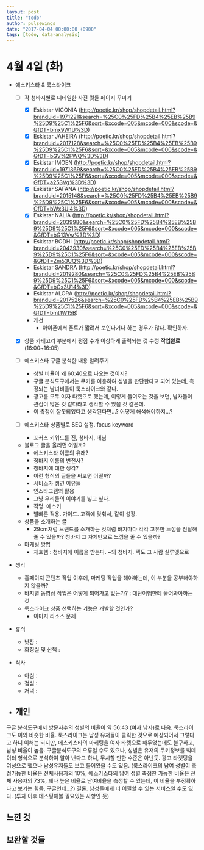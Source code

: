 ```yaml
---
layout: post
title: "todo"
author: pulsewings
date: "2017-04-04 00:00:00 +0900"
tags: [todo, data-analysis]
---
```



# 4월 4일 (화)

- 에스키스타 & 룩스라이크
  - [ ] 각 청바지별로 디테일한 사진 컷들 페이지 꾸미기
    - [x] Eskistar VICONIA (http://poetic.kr/shop/shopdetail.html?branduid=1971221&search=%25C0%25FD%25B4%25EB%25B9%25D9%25C1%25F6&sort=&xcode=005&mcode=000&scode=&GfDT=bmx9W1U%3D)
    - [x] Eskistar JAHEIRA (http://poetic.kr/shop/shopdetail.html?branduid=2017128&search=%25C0%25FD%25B4%25EB%25B9%25D9%25C1%25F6&sort=&xcode=005&mcode=000&scode=&GfDT=bGV%2FWQ%3D%3D)
    - [x] Eskistar IMOEN (http://poetic.kr/shop/shopdetail.html?branduid=1971369&search=%25C0%25FD%25B4%25EB%25B9%25D9%25C1%25F6&sort=&xcode=005&mcode=000&scode=&GfDT=a253Vg%3D%3D)
    - [x] Eskistar SAFANA (http://poetic.kr/shop/shopdetail.html?branduid=2015148&search=%25C0%25FD%25B4%25EB%25B9%25D9%25C1%25F6&sort=&xcode=005&mcode=000&scode=&GfDT=bWx3Ul4%3D)
    - [x] Eskistar NALIA (http://poetic.kr/shop/shopdetail.html?branduid=2039980&search=%25C0%25FD%25B4%25EB%25B9%25D9%25C1%25F6&sort=&xcode=005&mcode=000&scode=&GfDT=bG13Vw%3D%3D)
    - Eskistar BODHI (http://poetic.kr/shop/shopdetail.html?branduid=2042930&search=%25C0%25FD%25B4%25EB%25B9%25D9%25C1%25F6&sort=&xcode=005&mcode=000&scode=&GfDT=Zm53UQ%3D%3D)
    - Eskistar SANDRA (http://poetic.kr/shop/shopdetail.html?branduid=2019280&search=%25C0%25FD%25B4%25EB%25B9%25D9%25C1%25F6&sort=&xcode=005&mcode=000&scode=&GfDT=bGx3U14%3D)
    - Eskistar ALORA (http://poetic.kr/shop/shopdetail.html?branduid=2017526&search=%25C0%25FD%25B4%25EB%25B9%25D9%25C1%25F6&sort=&xcode=005&mcode=000&scode=&GfDT=bmt1W15B)
    - 개선
      - 아이폰에서 폰트가 짧려서 보인다거나 하는 경우가 많다. 확인하자.

  - [x] 상품 카테고리 부분에서 평점 수가 이상하게 출력되는 것 수정 **작업완료** (16:00~16:05)
  - [ ] 에스키스타 구글 분석한 내용 알려주기
    - 성별 비율이 왜 60:40으로 나오는 것이지?
    - 구글 분석도구에서는 쿠키를 이용하여 성별을 판단한다고 되어 있는데, 측정되는 남녀비율이 룩스라이크와 같다.
    - 광고를 모두 여자 타켓으로 했는데, 이렇게 들어오는 것을 보면, 남자들이 관심이 많은 것 같다라고 생각할 수 있을 것 같은데.
    - 이 측정이 잘못되었다고 생각된다면...? 어떻게 해석해야하지...?
  - [ ] 에스키스타 상품별로 SEO 설정. focus keyword
    - 포커스 키워드를 진, 청바지, 데님
  - 블로그 글을 올리면 어떨까?
    - 에스키스타 이름의 유래?
    - 청바지 이름의 변천사?
    - 청바지에 대한 생각?
    - 이런 형식의 글들을 써보면 어떨까?
    - 서비스가 생긴 이유들
    - 인스타그램의 활용
    - 그냥 우리들의 이야기를 넣고 싶다.
    - 작명. 에스키
    - 발빠른 적용. 가이드. 고객에 맞춰서, 같이 성장.
  - 상품을 소개하는 글
    - 29cm처럼 브랜드를 소개하는 것처럼 바지마다 각각 고유한 느낌을 전달해줄 수 있을까? 청바지 그 자체만으로 느낌을 줄 수 있을까?
  - 마케팅 방법
    - 재호햄 : 청바지에 이름을 받는다. ~의 청바지. 택도 그 사람 실루엣으로


- 생각
  - 홈페이지 콘텐츠 작업 이후에, 마케팅 작업을 해야하는데, 이 부분을 공부해야하지 않을까?
  - 바지별 동영상 작업은 어떻게 되어가고 있는가? : 대단이햄한테 물어봐야하는 것
  - 룩스라이크 상품 선택하는 기능은 개발할 것인가?
    - 이미지 리소스 문제

- 휴식
  - 낮잠 :
  - 화징실 및 산책 :

- 식사
  - 아침 :
  - 점심 :
  - 저녁 :


- 개인
  -

구글 분석도구에서 방문자수의 성별의 비율이 약 56:43 (여자:남자)로 나옴. 룩스라이크도 이와 비슷한 비율. 룩스라이크는 남성 유저들이 클릭한 것으로 예상되어서 그렇다고 하니 이해는 되지만, 에스키스타의 마케팅을 여자 타켓으로 해두었는데도 불구하고, 남성 비율이 높음. 구글분석도구의 오류일 수도 있으나, 성별은 유저의 쿠키정보를 빅데이터 형식으로 분석하여 알아 낸다고 하니, 무시할 만한 수준은 아닌듯. 광고 타켓팅을 여성으로 했으나 남성유저들도 보고 들어왔을 수도 있음. (룩스라이크의 남여 성별이 측정가능한 비율은 전체사용자의 10%, 에스키스타의 남여 성별 측정한 가능한 비율은 전체 사용자의 73%, 꽤나 높은 비율로 남여비율을 측정할 수 있는데, 이 비율을 부정확하다고 보기는 힘듬, 구글인데…?) 결론. 남성들에게 더 어필할 수 있는 서비스일 수도 있다. (투자 이후 테스팅해볼 필요있는 사항인 듯)

## 느낀 것

## 보완할 것들
